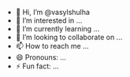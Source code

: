 - 👋 Hi, I’m @vasylshulha
- 👀 I’m interested in ...
- 🌱 I’m currently learning ...
- 💞️ I’m looking to collaborate on ...
- 📫 How to reach me ...
- 😄 Pronouns: ...
- ⚡ Fun fact: ...

<!---
vasylshulha/vasylshulha is a ✨ special ✨ repository because its `README.md` (this file) appears on your GitHub profile.
You can click the Preview link to take a look at your changes.
--->
